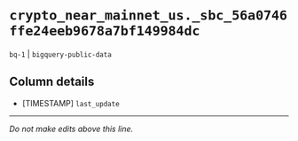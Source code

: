 # `crypto_near_mainnet_us._sbc_56a0746ffe24eeb9678a7bf149984dc`
`bq-1` | `bigquery-public-data`

## Column details
* [TIMESTAMP] `last_update`

-------------------------------------------------------------------------------
*Do not make edits above this line.*
